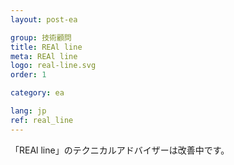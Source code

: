 ```yaml
---
layout: post-ea

group: 技術顧問
title: REAl line
meta: REAl line
logo: real-line.svg
order: 1

category: ea

lang: jp
ref: real_line
---
```


「REAl line」のテクニカルアドバイザーは改善中です。
